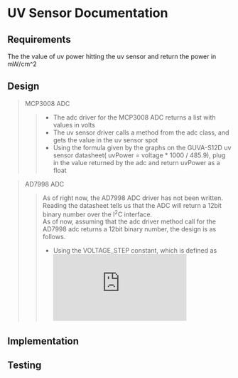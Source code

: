 # UV Sensor Documentation
## Requirements
The the value of uv power hitting the uv sensor and return the power in mW/cm^2
## Design
> MCP3008  ADC
>> * The adc driver for the MCP3008 ADC returns a list with values in volts
>> * The uv sensor driver calls a method from the adc class, and gets the value in the uv sensor spot
>> * Using the formula given by the graphs on the GUVA-S12D uv sensor datasheet( uvPower = voltage * 1000 / 485.9), plug in the value returned by the adc and return uvPower as a float  

> AD7998 ADC
>> As of right now, the AD7998 ADC driver has not been written.  
Reading the datasheet tells us that the ADC will return a 12bit binary number over the I<sup>2</sup>C interface.  
As of now, assuming that the adc driver method call for the AD7998 adc returns a 12bit binary number, the design is as follows.  
>> * Using the VOLTAGE_STEP constant, which is defined as ![voltage_step_equation](http://www.sciweavers.org/tex2img.php?eq=%5Cfrac%7BV_%7Bref%5C_in%7D%7D%7B4096%7D&bc=White&fc=Black&im=jpg&fs=12&ff=arev&edit=0)
## Implementation
## Testing
